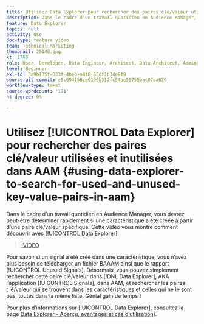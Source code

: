 ```yaml
---
title: Utilisez Data Explorer pour rechercher des paires clé/valeur utilisées et inutilisées.
description: Dans le cadre d’un travail quotidien en Audience Manager, vous devrez peut-être déterminer rapidement si une caractéristique a été créée à partir d’une paire clé/valeur spécifique. Cette vidéo vous montre comment découvrir avec Data Explorer.
feature: Data Explorer
topics: null
activity: use
doc-type: feature video
team: Technical Marketing
thumbnail: 25148.jpg
kt: 1760
role: User, Developer, Data Engineer, Architect, Data Architect, Admin, Leader
level: Beginner
exl-id: 3a9b135f-033f-4beb-a4f8-65df1b34e9f9
source-git-commit: e5c694156ce6196b312fc54ae59755bac07ea676
workflow-type: tm+mt
source-wordcount: '171'
ht-degree: 0%

---
```


# Utilisez [!UICONTROL Data Explorer] pour rechercher des paires clé/valeur utilisées et inutilisées dans AAM {#using-data-explorer-to-search-for-used-and-unused-key-value-pairs-in-aam}

Dans le cadre d’un travail quotidien en Audience Manager, vous devrez peut-être déterminer rapidement si une caractéristique a été créée à partir d’une paire clé/valeur spécifique. Cette vidéo vous montre comment découvrir avec [!UICONTROL Data Explorer].

>[!VIDEO](https://video.tv.adobe.com/v/25148/?quality=12)

Pour savoir si un signal a été créé dans une caractéristique, vous n’avez plus besoin de télécharger un fichier BAAAM ainsi que le rapport [!UICONTROL Unused Signals]. Désormais, vous pouvez simplement rechercher cette paire clé/valeur dans [!DNL Data Explorer], AKA l’application [!UICONTROL Signals], dans AAM, et rechercher les paires clé/valeur qui se trouvent dans les caractéristiques et celles qui ne le sont pas, toutes dans la même liste. Génial gain de temps !

Pour plus d’informations sur [!UICONTROL Data Explorer], consultez la page [Data Explorer - Aperçu, avantages et cas d’utilisation](https://experienceleague.adobe.com/docs/audience-manager/user-guide/features/data-explorer/data-explorer-overview.html?lang=fr)).
